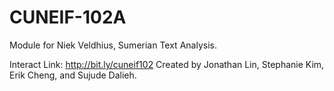 # CUNEIF-102A
Module for Niek Veldhius, Sumerian Text Analysis. 

Interact Link: http://bit.ly/cuneif102
Created by Jonathan Lin, Stephanie Kim, Erik Cheng, and Sujude Dalieh. 
